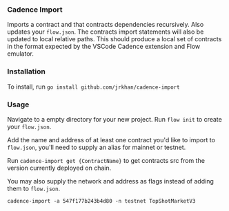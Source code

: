 ### Cadence Import
Imports a contract and that contracts dependencies recursively. Also updates your `flow.json`. The contracts import statements will also be updated to local relative paths.
This should produce a local set of contracts in the format expected by the VSCode Cadence extension and Flow emulator.

### Installation 
To install, run `go install github.com/jrkhan/cadence-import`

### Usage
Navigate to a empty directory for your new project.
Run `flow init` to create your `flow.json`.

Add the name and address of at least one contract you'd like to import to `flow.json`, you'll need to supply an alias for mainnet or testnet.

Run `cadence-import get {ContractName}` to get contracts src from the version currently deployed on chain.

You may also supply the network and address as flags instead of adding them to `flow.json`.

`cadence-import -a 547f177b243b4d80 -n testnet TopShotMarketV3`

